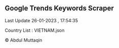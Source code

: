 

## Google Trends Keywords Scraper 
 
Last Update 26-01-2023 , 17:54:35

Country List :
VIETNAM.json



© Abdul Muttaqin 
